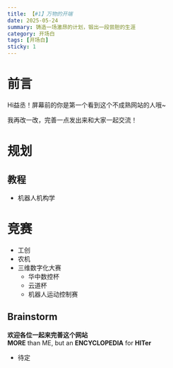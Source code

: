 ```yaml
---
title: 【#1】万物的开端
date: 2025-05-24
summary: 铸造一场激昂的计划，锻出一段尝胆的生涯
category: 开场白
tags: [开场白]
sticky: 1
---
```


# 前言

Hi益丞！屏幕前的你是第一个看到这个不成熟网站的人哦~

我再改一改，完善一点发出来和大家一起交流！

# 规划

## 教程

- 机器人机构学

# 竞赛

- 工创
- 农机
- 三维数字化大赛
  - 华中数控杯
  - 云道杯
  - 机器人运动控制赛

## Brainstorm

**欢迎各位一起来完善这个网站**<br>
**MORE** than ME, but an **ENCYCLOPEDIA** for **HITer**

- 待定
